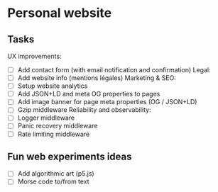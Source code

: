 # Personal website

## Tasks

UX improvements:
- [ ] Add contact form (with email notification and confirmation)
Legal:
- [ ] Add website info (mentions légales)
Marketing & SEO:
- [ ] Setup website analytics
- [ ] Add JSON+LD and meta OG properties to pages
- [ ] Add image banner for page meta properties (OG / JSON+LD)
- [ ] Gzip middleware
Reliability and observability:
- [ ] Logger middleware
- [ ] Panic recovery middleware
- [ ] Rate limiting middleware

## Fun web experiments ideas

- [ ] Add algorithmic art (p5.js)
- [ ] Morse code to/from text